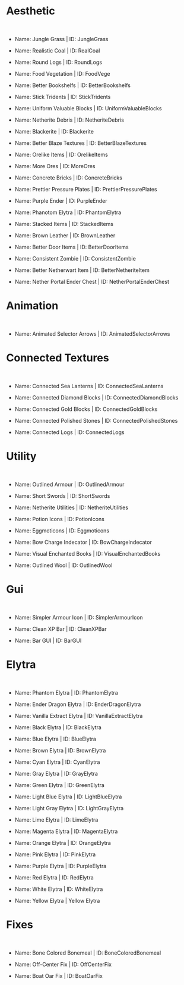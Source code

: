 # Aesthetic
<br>

- Name: Jungle Grass | ID: JungleGrass

- Name: Realistic Coal | ID: RealCoal

- Name: Round Logs | ID: RoundLogs

- Name: Food Vegetation | ID: FoodVege

- Name: Better Bookshelfs | ID: BetterBookshelfs

- Name: Stick Tridents | ID: StickTridents

- Name: Uniform Valuable Blocks | ID: UniformValuableBlocks

- Name: Netherite Debris | ID: NetheriteDebris

- Name: Blackerite | ID: Blackerite

- Name: Better Blaze Textures | ID: BetterBlazeTextures

- Name: Orelike Items | ID: OrelikeItems

- Name: More Ores | ID: MoreOres

- Name: Concrete Bricks | ID: ConcreteBricks

- Name: Prettier Pressure Plates | ID: PrettierPressurePlates

- Name: Purple Ender | ID: PurpleEnder

- Name: Phanotom Elytra | ID: PhantomElytra

- Name: Stacked Items | ID: StackedItems

- Name: Brown Leather | ID: BrownLeather

- Name: Better Door Items | ID: BetterDoorItems

- Name: Consistent Zombie | ID: ConsistentZombie

- Name: Better Netherwart Item | ID: BetterNetheriteItem

- Name: Nether Portal Ender Chest | ID: NetherPortalEnderChest

# Animation
<br>

- Name: Animated Selector Arrows | ID: AnimatedSelectorArrows

# Connected Textures
<br>

- Name: Connected Sea Lanterns | ID: ConnectedSeaLanterns

- Name: Connected Diamond Blocks | ID: ConnectedDiamondBlocks

- Name: Connected Gold Blocks | ID: ConnectedGoldBlocks

- Name: Connected Polished Stones | ID: ConnectedPolishedStones

- Name: Connected Logs | ID: ConnectedLogs

# Utility
<br>

- Name: Outlined Armour | ID: OutlinedArmour

- Name: Short Swords | ID: ShortSwords

- Name: Netherite Utilities | ID: NetheriteUtilities

- Name: Potion Icons | ID: PotionIcons

- Name: Eggmoticons | ID: Eggmoticons

- Name: Bow Charge Indecator | ID: BowChargeIndecator

- Name: Visual Enchanted Books | ID: VisualEnchantedBooks

- Name: Outlined Wool | ID: OutlinedWool

# Gui
<br>

- Name: Simpler Armour Icon | ID: SimplerArmourIcon 

- Name: Clean XP Bar | ID: CleanXPBar

- Name: Bar GUI | ID: BarGUI

# Elytra
<br>

- Name: Phantom Elytra | ID: PhantomElytra

- Name: Ender Dragon Elytra | ID: EnderDragonElytra

- Name: Vanilla Extract Elytra | ID: VanillaExtractElytra

- Name: Black Elytra | ID: BlackElytra

- Name: Blue Elytra | ID: BlueElytra

- Name: Brown Elytra | ID: BrownElytra

- Name: Cyan Elytra | ID: CyanElytra

- Name: Gray Elytra | ID: GrayElytra

- Name: Green Elytra | ID: GreenElytra

- Name: Light Blue Elytra | ID: LightBlueElytra

- Name: Light Gray Elytra | ID: LightGrayElytra

- Name: Lime Elytra | ID: LimeElytra

- Name: Magenta Elytra | ID: MagentaElytra

- Name: Orange Elytra | ID: OrangeElytra

- Name: Pink Elytra | ID: PinkElytra

- Name: Purple Elytra | ID: PurpleElytra

- Name: Red Elytra | ID: RedElytra

- Name: White Elytra | ID: WhiteElytra

- Name: Yellow Elytra | Yellow Elytra

# Fixes
<br>

- Name: Bone Colored Bonemeal | ID: BoneColoredBonemeal

- Name: Off-Center Fix | ID: OffCenterFix

- Name: Boat Oar Fix | ID: BoatOarFix